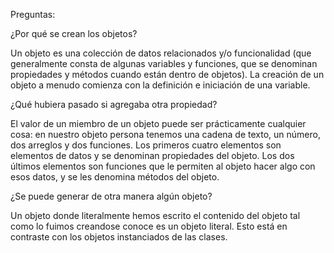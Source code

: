 Preguntas:

¿Por qué se crean los objetos?

Un objeto es una colección de datos relacionados y/o funcionalidad (que generalmente consta de algunas variables y funciones, que se denominan propiedades y métodos cuando están dentro de objetos). La creación de un objeto a menudo comienza con la definición e iniciación de una variable.

¿Qué hubiera pasado si agregaba otra propiedad?

El valor de un miembro de un objeto puede ser prácticamente cualquier cosa: en nuestro objeto persona tenemos una cadena de texto, un número, dos arreglos y dos funciones. Los primeros cuatro elementos son elementos de datos y se denominan propiedades del objeto. Los dos últimos elementos son funciones que le permiten al objeto hacer algo con esos datos, y se les denomina métodos del objeto.

¿Se puede generar de otra manera algún objeto?

Un objeto donde literalmente hemos escrito el contenido del objeto tal como lo fuimos creandose conoce es un objeto literal. Esto está en contraste con los objetos instanciados de las clases.